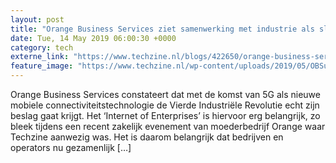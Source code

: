 ```yaml
---
layout: post
title: "Orange Business Services ziet samenwerking met industrie als sleutel voor 5G"
date: Tue, 14 May 2019 06:00:30 +0000
category: tech
externe_link: "https://www.techzine.nl/blogs/422650/orange-business-services-ziet-samenwerking-met-industrie-als-sleutel-voor-5g.html"
feature_image: "https://www.techzine.nl/wp-content/uploads/2019/05/OBSummit2019-header.jpg"
---
```


Orange Business Services constateert dat met de komst van 5G als nieuwe mobiele connectiviteitstechnologie de Vierde Industriële Revolutie echt zijn beslag gaat krijgt. Het ‘Internet of Enterprises’ is hiervoor erg belangrijk, zo bleek tijdens een recent zakelijk evenement van moederbedrijf Orange waar Techzine aanwezig was. Het is daarom belangrijk dat bedrijven en operators nu gezamenlijk [&#8230;]
